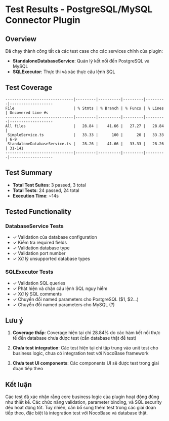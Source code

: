 # Test Results - PostgreSQL/MySQL Connector Plugin

## Overview

Đã chạy thành công tất cả các test case cho các services chính của plugin:

- **StandaloneDatabaseService**: Quản lý kết nối đến PostgreSQL và MySQL
- **SQLExecutor**: Thực thi và xác thực câu lệnh SQL

## Test Coverage

```
------------------------------|---------|----------|---------|---------|-------------------
File                          | % Stmts | % Branch | % Funcs | % Lines | Uncovered Line #s
------------------------------|---------|----------|---------|---------|-------------------
All files                     |   28.84 |    41.66 |   27.27 |   28.84 |                  
 SimpleService.ts             |   33.33 |      100 |      20 |   33.33 | 6-9              
 StandaloneDatabaseService.ts |   28.26 |    41.66 |   33.33 |   28.26 | 31-141           
------------------------------|---------|----------|---------|---------|-------------------
```

## Test Summary

- **Total Test Suites**: 3 passed, 3 total
- **Total Tests**: 24 passed, 24 total
- **Execution Time**: ~14s

## Tested Functionality

### DatabaseService Tests
- ✓ Validation của database configuration
- ✓ Kiểm tra required fields
- ✓ Validation database type
- ✓ Validation port number
- ✓ Xử lý unsupported database types

### SQLExecutor Tests
- ✓ Validation SQL queries
- ✓ Phát hiện và chặn câu lệnh SQL nguy hiểm
- ✓ Xử lý SQL comments
- ✓ Chuyển đổi named parameters cho PostgreSQL ($1, $2...)
- ✓ Chuyển đổi named parameters cho MySQL (?)

## Lưu ý

1. **Coverage thấp**: Coverage hiện tại chỉ 28.84% do các hàm kết nối thực tế đến database chưa được test (cần database thật để test)

2. **Chưa test integration**: Các test hiện tại chỉ tập trung vào unit test cho business logic, chưa có integration test với NocoBase framework

3. **Chưa test UI components**: Các components UI sẽ được test trong giai đoạn tiếp theo

## Kết luận

Các test đã xác nhận rằng core business logic của plugin hoạt động đúng như thiết kế. Các chức năng validation, parameter binding, và SQL security đều hoạt động tốt. Tuy nhiên, cần bổ sung thêm test trong các giai đoạn tiếp theo, đặc biệt là integration test với NocoBase và database thật. 